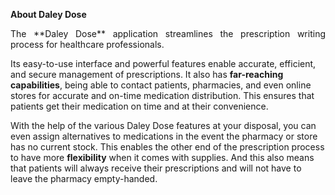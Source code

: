 **About Daley Dose**

<p style="text-align: justify;">
The **Daley Dose** application streamlines the prescription writing process for healthcare professionals.

Its easy-to-use interface and powerful features enable accurate, efficient, and secure management of prescriptions. It also has **far-reaching capabilities**, being able to contact patients, pharmacies, and even online stores for accurate and on-time medication distribution. This ensures that patients get their medication on time and at their convenience.

With the help of the various Daley Dose features at your disposal, you can even assign alternatives to medications in the event the pharmacy or store has no current stock. This enables the other end of the prescription process to have more **flexibility** when it comes with supplies. And this also means that patients will always receive their prescriptions and will not have to leave the pharmacy empty-handed.
</p>
